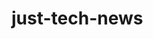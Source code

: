 # just-tech-news

<!-- NOTES
End of 13.1.6 has super simple fully working CRUD working with insonmia-->